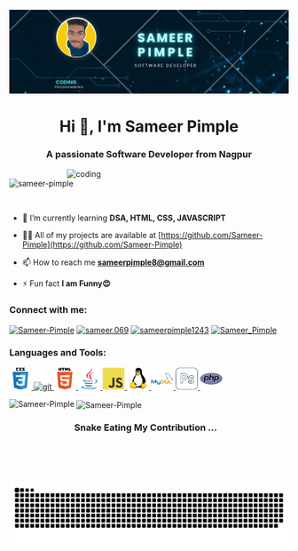 ![logo](https://github.com/Sameer-Pimple/Sameer-Pimple/blob/main/Banner.gif)
<h1 align="center">Hi 👋, I'm Sameer Pimple</h1>
<h3 align="center">A passionate Software Developer from Nagpur</h3>

<img align="right" alt="coding" width="400" src="https://i.pinimg.com/originals/e8/f4/53/e8f453469a3ec97ecd354df465d73913.gif">

<p align="left"> <img src="https://komarev.com/ghpvc/?username=Sameer-Pimple&label=Profile%20views&color=0e75b6&style=flat" alt="sameer-pimple" /> </p>

<p align="left"> <a href="https://twitter.com/" target="blank"><img src="https://img.shields.io/twitter/follow/?logo=twitter&style=for-the-badge" alt="" /></a> </p>

- 🌱 I’m currently learning **DSA, HTML, CSS, JAVASCRIPT**

- 👨‍💻 All of my projects are available at [https://github.com/Sameer-Pimple](https://github.com/Sameer-Pimple)

- 📫 How to reach me **sameerpimple8@gmail.com**

- ⚡ Fun fact **I am Funny😍**

<h3 align="left">Connect with me:</h3>
<p align="left">
<a href="https://linkedin.com/in/sameer-pimple" target="blank"><img align="center" src="https://raw.githubusercontent.com/rahuldkjain/github-profile-readme-generator/master/src/images/icons/Social/linked-in-alt.svg" alt="Sameer-Pimple" height="30" width="40" /></a>
<a href="https://instagram.com/sameer.069" target="blank"><img align="center" src="https://raw.githubusercontent.com/rahuldkjain/github-profile-readme-generator/master/src/images/icons/Social/instagram.svg" alt="sameer.069" height="30" width="40" /></a>
<a href="https://www.youtube.com/c/sameerpimple1243" target="blank"><img align="center" src="https://raw.githubusercontent.com/rahuldkjain/github-profile-readme-generator/master/src/images/icons/Social/youtube.svg" alt="sameerpimple1243" height="30" width="40" /></a>
<a href="https://www.leetcode.com/Sameer_Pimple" target="blank"><img align="center" src="https://raw.githubusercontent.com/rahuldkjain/github-profile-readme-generator/master/src/images/icons/Social/leet-code.svg" alt="Sameer_Pimple" height="30" width="40" /></a>
</p>

<h3 align="left">Languages and Tools:</h3>
<p align="left"> <a href="https://www.w3schools.com/css/" target="_blank" rel="noreferrer"> <img src="https://raw.githubusercontent.com/devicons/devicon/master/icons/css3/css3-original-wordmark.svg" alt="css3" width="40" height="40"/> </a> <a href="https://git-scm.com/" target="_blank" rel="noreferrer"> <img src="https://www.vectorlogo.zone/logos/git-scm/git-scm-icon.svg" alt="git" width="40" height="40"/> </a> <a href="https://www.w3.org/html/" target="_blank" rel="noreferrer"> <img src="https://raw.githubusercontent.com/devicons/devicon/master/icons/html5/html5-original-wordmark.svg" alt="html5" width="40" height="40"/> </a> <a href="https://www.java.com" target="_blank" rel="noreferrer"> <img src="https://raw.githubusercontent.com/devicons/devicon/master/icons/java/java-original.svg" alt="java" width="40" height="40"/> </a> <a href="https://developer.mozilla.org/en-US/docs/Web/JavaScript" target="_blank" rel="noreferrer"> <img src="https://raw.githubusercontent.com/devicons/devicon/master/icons/javascript/javascript-original.svg" alt="javascript" width="40" height="40"/> </a> <a href="https://www.linux.org/" target="_blank" rel="noreferrer"> <img src="https://raw.githubusercontent.com/devicons/devicon/master/icons/linux/linux-original.svg" alt="linux" width="40" height="40"/> </a> <a href="https://www.mysql.com/" target="_blank" rel="noreferrer"> <img src="https://raw.githubusercontent.com/devicons/devicon/master/icons/mysql/mysql-original-wordmark.svg" alt="mysql" width="40" height="40"/> </a> <a href="https://www.photoshop.com/en" target="_blank" rel="noreferrer"> <img src="https://raw.githubusercontent.com/devicons/devicon/master/icons/photoshop/photoshop-line.svg" alt="photoshop" width="40" height="40"/> </a> <a href="https://www.php.net" target="_blank" rel="noreferrer"> <img src="https://raw.githubusercontent.com/devicons/devicon/master/icons/php/php-original.svg" alt="php" width="40" height="40"/> </a> </p>


<p><img align="left" src="https://github-readme-stats.vercel.app/api/top-langs?username=Sameer-Pimple&hide_title=false&hide_rank=false&show_icons=true&include_all_commits=true&count_private=true&disable_animations=false&theme=dracula&locale=en&hide_border=false" height="150" alt="Sameer-Pimple" /></p>

<p>&nbsp;<img align="center" src="https://github-readme-stats.vercel.app/api?username=Sameer-Pimple&&&show_icons=true&locale=en&hide_title=false&layout=compact&card_width=320&langs_count=5&theme=dracula&hide_border=false&rank_icon=github" height="150" alt="Sameer-Pimple" /></p>

<h3 align="left">Snake Eating My Contribution ...</h3>
<picture>
  <source
    media="(prefers-color-scheme: dark)"
    srcset="https://raw.githubusercontent.com/platane/snk/output/github-contribution-grid-snake-dark.svg"
  />
  <source
    media="(prefers-color-scheme: light)"
    srcset="https://raw.githubusercontent.com/platane/snk/output/github-contribution-grid-snake.svg"
  />
  <img
    alt="github contribution grid snake animation"
    src="https://raw.githubusercontent.com/platane/snk/output/github-contribution-grid-snake.svg"
  />
</picture>



